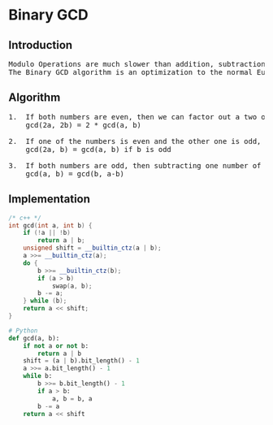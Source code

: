 # Binary GCD
## Introduction
<pre>
Modulo Operations are much slower than addition, subtraction, bitwise operations
The Binary GCD algorithm is an optimization to the normal Euclidean algorithm.
</pre>
## Algorithm
<pre>
1.  If both numbers are even, then we can factor out a two of both and compute the GCD of the remaining numbers:  
    gcd(2a, 2b) = 2 * gcd(a, b)
  
2.  If one of the numbers is even and the other one is odd, then we can remove the factor 2 from the even one:  
    gcd(2a, b) = gcd(a, b) if b is odd
  
3.  If both numbers are odd, then subtracting one number of the other one will not change the GCD:  
    gcd(a, b) = gcd(b, a-b) 
</pre>
## Implementation
```cpp
/* c++ */
int gcd(int a, int b) {
    if (!a || !b)
        return a | b;
    unsigned shift = __builtin_ctz(a | b);
    a >>= __builtin_ctz(a);
    do {
        b >>= __builtin_ctz(b);
        if (a > b)
            swap(a, b);
        b -= a;
    } while (b);
    return a << shift;
}
```
```py
# Python
def gcd(a, b):
    if not a or not b:
        return a | b
    shift = (a | b).bit_length() - 1
    a >>= a.bit_length() - 1
    while b:
        b >>= b.bit_length() - 1
        if a > b:
            a, b = b, a
        b -= a
    return a << shift
```
